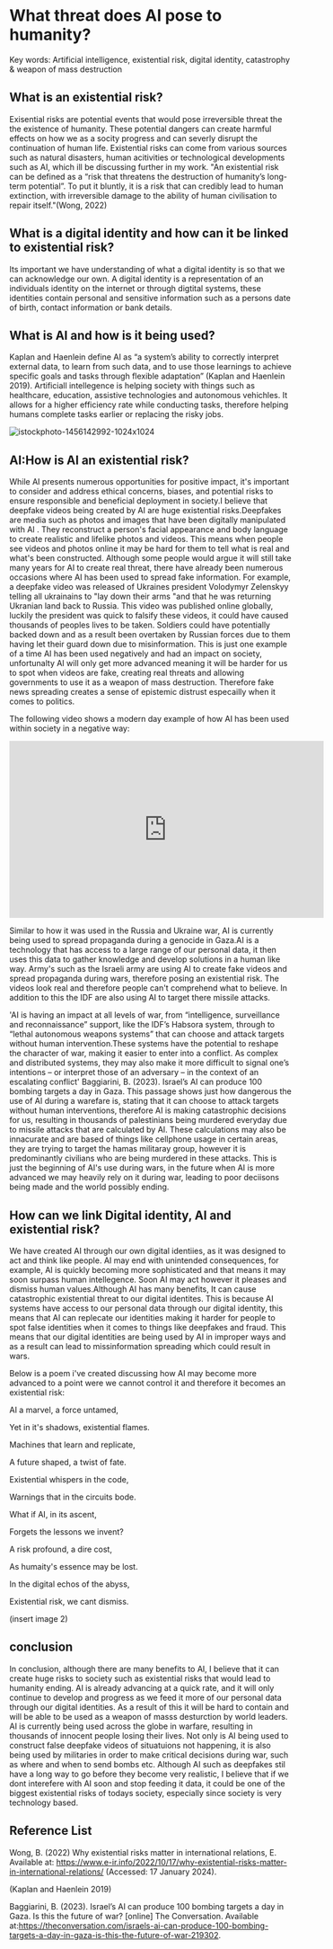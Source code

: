 # What threat does AI pose to humanity?

Key words: Artificial intelligence, existential risk, digital identity, catastrophy & weapon of mass destruction

## What is an existential risk?
Exisential risks are potential events that would pose irreversible threat the the existence of humanity. These potential dangers can create harmful effects on how we as a socity progress and can severly disrupt the continuation of human life. Existential risks can come from various sources such as natural disasters, human acitivities or technological developments such as AI, which ill be discussing further in my work.
"An existential risk can be defined as a “risk that threatens the destruction of humanity’s long-term potential”. To put it bluntly, it is a risk that can credibly lead to human extinction, with irreversible damage to the ability of human civilisation to repair itself."(Wong, 2022)


## What is a digital identity and how can it be linked to existential risk?
Its important we have understanding of what a digital identity is so that we can acknowledge our own. A digital identity is a representation of an individuals identity on the internet or through digtital systems, these identities contain personal and sensitive information such as a persons date of birth, contact information or bank details. 

## What is AI and how is it being used?
Kaplan and Haenlein define AI as “a system’s ability to correctly interpret external data, to learn from such data, and to use those learnings to achieve specific goals and tasks through flexible adaptation” (Kaplan and Haenlein 2019). Artificiall intellegence is helping society with things such as healthcare, education, assistive technologies and autonomous vehichles. It allows for a higher efficiency rate while conducting tasks, therefore helping humans complete tasks earlier or replacing the risky jobs.


![istockphoto-1456142992-1024x1024](https://github.com/khofstadter/CS220AU-DP/assets/149805618/361d4275-e98b-43d5-af4f-ec5ac3027751)


## AI:How is AI an existential risk?
While AI presents numerous opportunities for positive impact, it's important to consider and address ethical concerns, biases, and potential risks to ensure responsible and beneficial deployment in society.I believe that deepfake videos being created by AI are huge existential risks.Deepfakes are media such as photos and images that have been digitally manipulated with AI . They reconstruct a person's facial appearance and body language to create realistic and lifelike photos and videos. This means when people see videos and photos online it may be hard for them to tell what is real and what's been constructed. Although some people would argue it will still take many years for AI to create real threat, there have already been numerous occasions where AI has been used to spread fake information. For example, a deepfake video was released of Ukraines president Volodymyr Zelenskyy telling all ukrainains to "lay down their arms "and that he was returning Ukranian land back to Russia. This video was published online globally, luckily the president was quick to falsify these videos, it could have caused thousands of peoples lives to be taken. Soldiers could have potentially backed down and as a result been overtaken by Russian forces due to them having let their guard down due to misinformation. This is just one example of a time AI has been used negatively and had an impact on society, unfortunalty AI will only get more advanced meaning it will be harder for us to spot when videos are fake, creating real threats and allowing governments to use it as a weapon of mass destruction. Therefore fake news spreading creates a sense of epistemic distrust especailly when it comes to politics.


The following video shows a modern day example of how AI has been used within society in a negative way:
<iframe width="560" height="315" src="https://www.youtube.com/embed/rlP9NnLx-Bs?si=PDbuFEKjJ-odi4Pj" title="YouTube video player" frameborder="0" allow="accelerometer; autoplay; clipboard-write; encrypted-media; gyroscope; picture-in-picture; web-share" allowfullscreen></iframe>

Similar to how it was used in the Russia and  Ukraine war, AI is currently being used to spread propaganda during a genocide in Gaza.AI is a technology that has access to a large range of our personal data, it then uses this data to gather knowledge and develop solutions in a human like way. Army's such as the Israeli army are using AI to create fake videos and spread propaganda during wars, therefore posing an existential risk. The videos look real and therefore people can't comprehend what to believe. In addition to this the IDF are also using AI to target there missile attacks.
 
'AI is having an impact at all levels of war, from “intelligence, surveillance and reconnaissance” support, like the IDF’s Habsora system, through to “lethal autonomous weapons systems” that can choose and attack targets without human intervention.These systems have the potential to reshape the character of war, making it easier to enter into a conflict. As complex and distributed systems, they may also make it more difficult to signal one’s intentions – or interpret those of an adversary – in the context of an escalating conflict' Baggiarini, B. (2023). Israel’s AI can produce 100 bombing targets a day in Gaza.
 This passage shows just how dangerous the use of AI during a warefare is, stating that it can choose to attack targets without human interventions, therefore AI is making catastrophic decisions for us, resulting in thousands of palestinians being murdered everyday due to missile attacks that are calculated by AI. These calculations may also be innacurate and are based of things like cellphone usage in certain areas, they are trying to target the hamas militaray group, however it is predominantly civilians who are being murdered in these attacks. This is just the beginning of AI's use during wars, in the future when AI is more advanced we may heavily rely on it during war, leading to poor deciisons being made and the world possibly ending.



 
## How can we link Digital identity, AI and existential risk?
 We have created AI through our own digital identiies, as it was designed to act and think like people. AI may end with unintended consequences, for example, AI is quickly becoming more sophisticated and that means it may soon surpass human intellegence. Soon AI may act however it pleases and dismiss human values.Although AI has many benefits, It can cause catastrophic existential threat to our digital identites. This is because AI systems have access to our personal data through our digital identity, this means that AI can replecate our identities making it harder for people to spot false identities when it comes to things like deepfakes and fraud. This means that our digital identities are being used by AI in improper ways and as a result can lead to missinformation spreading which could result in wars.


 Below is a poem i've created discussing how AI may become more advanced to a point were we cannot control it and therefore it becomes an existential risk:

 AI a marvel, a force untamed, 
 
 Yet in it's shadows, existential flames.

 Machines that learn and replicate,
 
 A future shaped, a twist of fate.


 
 Existential whispers in the code,
 
 Warnings that in the circuits bode.

 What if AI, in its ascent, 
 
 Forgets the lessons we invent?
 
 A risk profound, a dire cost,
 
 As humaity's essence may be lost.

 

In the digital echos of the abyss,

Existential risk, we cant dismiss.
 

(insert image 2)



## conclusion
In conclusion, although there are many benefits to AI, I believe that it can create huge risks to society such as existential risks that would lead to humanity ending. AI is already advancing at a quick rate, and it will only continue to develop and progress as we feed it more of our personal data through our digital identities. As a result of this it will be hard to contain and will be able to be used as a weapon of masss desturction by world leaders. AI is currently being used across the globe in warfare, resulting in thousands of innocent people losing their lives. Not only is AI being used to construct false deepfake videos of situatuions not happening, it is also being used by militaries in order to make critical decisions during war, such as where and when to send bombs etc. Although AI such as deepfakes stil have a long way to go before they become very realistic, I believe that if we dont interefere with AI soon and stop feeding it data, it could be one of the biggest existential risks of todays society, especially since society is very technology based.


## Reference List
Wong, B. (2022) Why existential risks matter in international relations, E. Available at: https://www.e-ir.info/2022/10/17/why-existential-risks-matter-in-international-relations/ (Accessed: 17 January 2024). 

(Kaplan and Haenlein 2019)

Baggiarini, B. (2023). Israel’s AI can produce 100 bombing targets a day in Gaza. Is this the future of war? [online] The Conversation. Available at:https://theconversation.com/israels-ai-can-produce-100-bombing-targets-a-day-in-gaza-is-this-the-future-of-war-219302.



